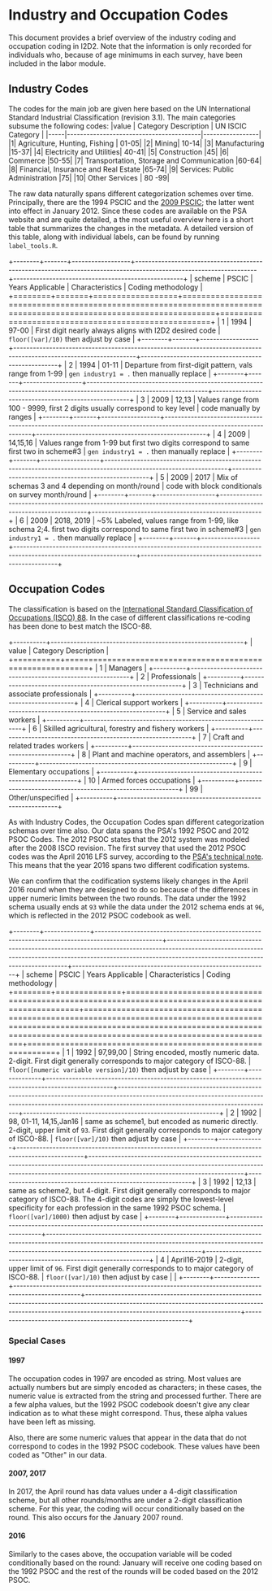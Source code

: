 # Industry and Occupation Codes

This document provides a brief overview of the industry coding and occupation coding in I2D2. Note that the information is only recorded for individuals who, because of age minimums in each survey, have been included in the labor module.

## Industry Codes

The codes for the main job are given here based on the UN International Standard Industrial Classification (revision 3.1). The main categories subsume the following codes: \|value \| Category Description \| UN ISCIC Category \| \|-----\|-----------------------------------------\|-----------------\| \|1\| Agriculture, Hunting, Fishing \| 01-05\| \|2\| Mining\| 10-14\| \|3\| Manufacturing \|15-37\| \|4\| Electricity and Utilities\| 40-41\| \|5\| Construction \|45\| \|6\| Commerce \|50-55\| \|7\| Transportation, Storage and Communication \|60-64\| \|8\| Financial, Insurance and Real Estate \|65-74\| \|9\| Services: Public Administration \|75\| \|10\| Other Services \| 80 -99\|

The raw data naturally spans different categorization schemes over time. Principally, there are the 1994 PSCIC and the [2009 PSCIC](http://psa.gov.ph/content/philippine-standard-industrial-classification-psic); the latter went into effect in January 2012. Since these codes are available on the PSA website and are quite detailed, a the most useful overview here is a short table that summarizes the changes in the metadata. A detailed version of this table, along with individual labels, can be found by running `label_tools.R`.

+--------+-------+------------------+-------------------------------------------------------------------------------------------------------------------+----------------------------------------------------+
| scheme | PSCIC | Years Applicable | Characteristics                                                                                                   | Coding methodology                                 |
+========+=======+==================+===================================================================================================================+====================================================+
| 1      | 1994  | 97-00            | First digit nearly always aligns with I2D2 desired code                                                           | `floor([var]/10)` then adjust by case              |
+--------+-------+------------------+-------------------------------------------------------------------------------------------------------------------+----------------------------------------------------+
| 2      | 1994  | 01-11            | Departure from first-digit pattern, vals range from 1-99                                                          | `gen industry1 = .` then manually replace          |
+--------+-------+------------------+-------------------------------------------------------------------------------------------------------------------+----------------------------------------------------+
| 3      | 2009  | 12,13            | Values range from 100 - 9999, first 2 digits usually correspond to key level                                      | code manually by ranges                            |
+--------+-------+------------------+-------------------------------------------------------------------------------------------------------------------+----------------------------------------------------+
| 4      | 2009  | 14,15,16         | Values range from 1-99 but first two digits correspond to same first two in scheme\#3                             | `gen industry1 = .` then manually replace          |
+--------+-------+------------------+-------------------------------------------------------------------------------------------------------------------+----------------------------------------------------+
| 5      | 2009  | 2017             | Mix of schemas 3 and 4 depending on month/round                                                                   | code with block conditionals on survey month/round |
+--------+-------+------------------+-------------------------------------------------------------------------------------------------------------------+----------------------------------------------------+
| 6      | 2009  | 2018, 2019       | \~5% Labeled, values range from 1-99, like schema 2;4. first two digits correspond to same first two in scheme\#3 | `gen industry1 = .` then manually replace          |
+--------+-------+------------------+-------------------------------------------------------------------------------------------------------------------+----------------------------------------------------+

## Occupation Codes

The classification is based on the [International Standard Classification of Occupations (ISCO) 88](https://www.ilo.org/public/english/bureau/stat/isco/isco88/publ4.htm). In the case of different classifications re-coding has been done to best match the ISCO-88.

+----------+-----------------------------------------------------------+
| value    | Category Description                                      |
+==========+===========================================================+
| 1        | Managers                                                  |
+----------+-----------------------------------------------------------+
| 2        | Professionals                                             |
+----------+-----------------------------------------------------------+
| 3        | Technicians and associate professionals                   |
+----------+-----------------------------------------------------------+
| 4        | Clerical support workers                                  |
+----------+-----------------------------------------------------------+
| 5        | Service and sales workers                                 |
+----------+-----------------------------------------------------------+
| 6        | Skilled agricultural, forestry and fishery workers        |
+----------+-----------------------------------------------------------+
| 7        | Craft and related trades workers                          |
+----------+-----------------------------------------------------------+
| 8        | Plant and machine operators, and assemblers               |
+----------+-----------------------------------------------------------+
| 9        | Elementary occupations                                    |
+----------+-----------------------------------------------------------+
| 10       | Armed forces occupations                                  |
+----------+-----------------------------------------------------------+
| 99       | Other/unspecified                                         |
+----------+-----------------------------------------------------------+

As with Industry Codes, the Occupation Codes span different categorization schemas over time also. Our data spans the PSA's 1992 PSOC and 2012 PSOC Codes. The 2012 PSOC states that the 2012 system was modeled after the 2008 ISCO revision. The first survey that used the 2012 PSOC codes was the April 2016 LFS survey, according to the [PSA's technical note](https://psa.gov.ph/content/technical-notes-labor-force-survey-lfs). This means that the year 2016 spans two different codification systems.

We can confirm that the codification systems likely changes in the April 2016 round when they are designed to do so because of the differences in upper numeric limits between the two rounds. The data under the 1992 schema usually ends at `93` while the data under the 2012 schema ends at `96`, which is reflected in the 2012 PSOC codebook as well.

+--------+--------------+--------------------------------------------------------------------------------------------------+-----------------------------------------------------------------------------------------------------------------------------------------------------------------------------------------------------------+------------------------------------------------------------+
| scheme | PSCIC        | Years Applicable                                                                                 | Characteristics                                                                                                                                                                                           | Coding methodology                                         |
+========+==============+==================================================================================================+===========================================================================================================================================================================================================+============================================================+
| 1      | 1992         | 97,99,00                                                                                         | String encoded, mostly numeric data. 2-digit. First digit generally corresponds to major category of ISCO-88.                                                                                             | `floor([numeric variable version]/10)` then adjust by case |
+--------+--------------+--------------------------------------------------------------------------------------------------+-----------------------------------------------------------------------------------------------------------------------------------------------------------------------------------------------------------+------------------------------------------------------------+
| 2      | 1992         | 98, 01-11, 14,15,Jan16                                                                           | same as scheme1, but encoded as numeric directly. 2-digit, upper limit of `93`. First digit generally corresponds to major category of ISCO-88.                                                           | `floor([var]/10)` then adjust by case                      |
+--------+--------------+--------------------------------------------------------------------------------------------------+-----------------------------------------------------------------------------------------------------------------------------------------------------------------------------------------------------------+------------------------------------------------------------+
| 3      | 1992         | 12,13                                                                                            | same as scheme2, but 4-digit. First digit generally corresponds to major category of ISCO-88. The 4-digit codes are simply the lowest-level specificity for each profession in the same 1992 PSOC schema. | `floor([var]/1000)` then adjust by case                    |
+--------+--------------+--------------------------------------------------------------------------------------------------+-----------------------------------------------------------------------------------------------------------------------------------------------------------------------------------------------------------+------------------------------------------------------------+
| 4      | April16-2019 | 2-digit, upper limit of `96`. First digit generally corresponds to to major category of ISCO-88. | `floor([var]/10)` then adjust by case                                                                                                                                                                     |                                                            |
+--------+--------------+--------------------------------------------------------------------------------------------------+-----------------------------------------------------------------------------------------------------------------------------------------------------------------------------------------------------------+------------------------------------------------------------+

### Special Cases

#### 1997

The occupation codes in 1997 are encoded as string. Most values are actually numbers but are simply encoded as characters; in these cases, the numeric value is extracted from the string and processed further. There are a few alpha values, but the 1992 PSOC codebook doesn't give any clear indication as to what these might correspond. Thus, these alpha values have been left as missing.

Also, there are some numeric values that appear in the data that do not correspond to codes in the 1992 PSOC codebook. These values have been coded as "Other" in our data.

#### 2007, 2017

In 2017, the April round has data values under a 4-digit classification scheme, but all other rounds/months are under a 2-digit classification scheme. For this year, the coding will occur conditionally based on the round. This also occurs for the January 2007 round.

#### 2016

Similarly to the cases above, the occupation variable will be coded conditionally based on the round: January will receive one coding based on the 1992 PSOC and the rest of the rounds will be coded based on the 2012 PSOC.
